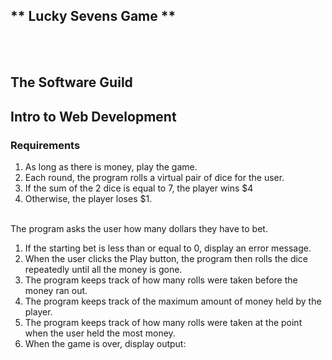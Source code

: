 ## ** Lucky Sevens Game **
<br>
<br>

## The Software Guild
## Intro to Web Development


### Requirements

1. As long as there is money, play the game.
2. Each round, the program rolls a virtual pair of dice for the user.
3. If the sum of the 2 dice is equal to 7, the player wins $4
4. Otherwise, the player loses $1.

<br>
 The program asks the user how many dollars they have to bet.
<br>

1. If the starting bet is less than or equal to 0, display an error message.
2. When the user clicks the Play button, the program then rolls the dice repeatedly until all the money is gone.
3. The program keeps track of how many rolls were taken before the money ran out.
4. The program keeps track of the maximum amount of money held by the player.
5. The program keeps track of how many rolls were taken at the point when the user held the most money.
6. When the game is over, display output:

